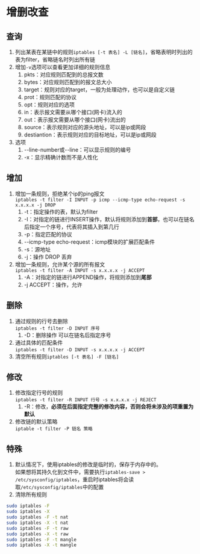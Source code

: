 # 增删改查

## 查询
1. 列出某表在某链中的规则`iptables [-t 表名] -L [链名]`，省略表明时列出的表为filter，省略链名时列出所有链
2. 增加`-v`选项可以查看更加详细的规则信息
   1. pkts：对应规则匹配到的总报文数
   2. bytes：对应规则匹配到的报文总大小
   3. target：规则对应的target，一般为处理动作，也可以是自定义链
   4. prot：规则匹配的协议
   5. opt：规则对应的选项
   6. in：表示报文需要从哪个接口(网卡)流入的
   7. out：表示报文需要从哪个接口(网卡)流出的
   8. source：表示规则对应的源头地址，可以是ip或网段
   9. destiantion：表示规则对应的目标地址，可以是ip或网段
3. 选项
   1. --line-number或--line：可以显示规则的编号
   2. -x：显示精确计数而不是人性化

## 增加
1. 增加一条规则，拒绝某个ip的ping报文  
   `iptables -t filter -I INPUT -p icmp --icmp-type echo-request -s x.x.x.x -j DROP`
   1. -t：指定操作的表，默认为filter
   2. -I：对指定的链进行INSERT操作，默认将规则添加到**首部**，也可以在链名后指定一个序号，代表将其插入到第几行
   3. -p：指定匹配的协议
   4. --icmp-type echo-request：icmp模块的扩展匹配条件
   5. -s：源地址
   6. -j：操作   DROP 丢弃
2. 增加一条规则，允许某个源的所有报文  
   `iptables -t filter -A INPUT -s x.x.x.x -j ACCEPT`
   1. -A：对指定的链进行APPEND操作，将规则添加到**尾部**
   2. -j ACCEPT：操作，允许

## 删除
1. 通过规则的行号去删除  
   `iptables -t filter -D INPUT 序号`
   1. -D：删除操作 可以在链名后指定序号
2. 通过具体的匹配条件  
   `iptables -t filter -D INPUT -s x.x.x.x -j ACCEPT`
3. 清空所有规则`iptables [-t 表名] -F [链名]`

## 修改
1. 修改指定行号的规则  
   `iptables -t filter -R INPUT 行号 -s x.x.x.x -j REJECT`
   1. -R：修改，**必须在后面指定完整的修改内容，否则会将未涉及的项重置为默认**
2. 修改链的默认策略  
   `iptable -t filter -P 链名 策略`


## 特殊
1. 默认情况下，使用iptables的修改是临时的，保存于内存中的。  
   如果想将其持久化到文件中，需要执行`iptables-save > /etc/sysconfig/iptables`，重启时iptables将会读取`/etc/sysconfig/iptables`中的配置
2. 清除所有规则
```sh
sudo iptables -F
sudo iptables -X
sudo iptables -F -t nat
sudo iptables -X -t nat
sudo iptables -F -t raw
sudo iptables -X -t raw
sudo iptables -F -t mangle
sudo iptables -X -t mangle
```
